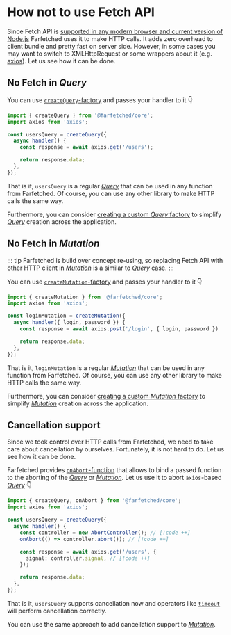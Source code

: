 # How not to use Fetch API

Since Fetch API is [supported in any modern browser and current version of Node.js](https://developer.mozilla.org/en-US/docs/Web/API/Fetch_API/Using_Fetch) Farfetched uses it to make HTTP calls. It adds zero overhead to client bundle and pretty fast on server side. However, in some cases you may want to switch to XMLHttpRequest or some wrappers about it (e.g. [axios](https://axios-http.com)). Let us see how it can be done.

## No Fetch in _Query_

You can use [`createQuery`-factory](/api/factories/create_query.md) and passes your handler to it 👇

```ts
import { createQuery } from '@farfetched/core';
import axios from 'axios';

const usersQuery = createQuery({
  async handler() {
    const response = await axios.get('/users');

    return response.data;
  },
});
```

That is it, `usersQuery` is a regular [_Query_](/api/primitives/query.md) that can be used in any function from Farfetched. Of course, you can use any other library to make HTTP calls the same way.

Furthermore, you can consider [creating a custom _Query_ factory](/recipes/custom_query) to simplify [_Query_](/api/primitives/query.md) creation across the application.

## No Fetch in _Mutation_

::: tip
Farfetched is build over concept re-using, so replacing Fetch API with other HTTP client in [_Mutation_](/api/primitives/mutation.md) is a similar to [_Query_](/api/primitives/query.md) case.
:::

You can use [`createMutation`-factory](/api/factories/create_mutation.md) and passes your handler to it 👇

```ts
import { createMutation } from '@farfetched/core';
import axios from 'axios';

const loginMutation = createMutation({
  async handler({ login, password }) {
    const response = await axios.post('/login', { login, password })

    return response.data;
  },
});
```

That is it, `loginMutation` is a regular [_Mutation_](/api/primitives/mutation.md) that can be used in any function from Farfetched. Of course, you can use any other library to make HTTP calls the same way.

Furthermore, you can consider [creating a custom _Mutation_ factory](/recipes/custom_mutation) to simplify [_Mutation_](/api/primitives/mutation.md) creation across the application.

## Cancellation support

Since we took control over HTTP calls from Farfetched, we need to take care about cancellation by ourselves. Fortunately, it is not hard to do. Let us see how it can be done.

Farfetched provides [`onAbort`-function](/api/utils/on_abort.md) that allows to bind a passed function to the aborting of the [_Query_](/api/primitives/query.md) or [_Mutation_](/api/primitives/mutation.md). Let us use it to abort `axios`-based [_Query_](/api/primitives/query.md) 👇

```ts
import { createQuery, onAbort } from '@farfetched/core';
import axios from 'axios';

const usersQuery = createQuery({
  async handler() {
    const controller = new AbortController(); // [!code ++]
    onAbort(() => controller.abort()); // [!code ++]

    const response = await axios.get('/users', {
      signal: controller.signal, // [!code ++]
    });

    return response.data;
  },
});
```

That is it, `usersQuery` supports cancellation now and operators like [`timeout`](/api/operators/timeout.md) will perform cancellation correctly.

You can use the same approach to add cancellation support to [_Mutation_](/api/primitives/mutation.md).
